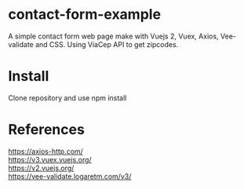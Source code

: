 # contact-form-example
A simple contact form web page make with Vuejs 2, Vuex, Axios, Vee-validate and CSS. Using ViaCep API to get zipcodes.

# Install
Clone repository and use npm install

# References
https://axios-http.com/
<br />
https://v3.vuex.vuejs.org/
<br />
https://v2.vuejs.org/
<br />
https://vee-validate.logaretm.com/v3/

